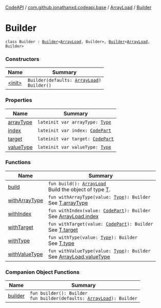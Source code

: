 [CodeAPI](../../../index.md) / [com.github.jonathanxd.codeapi.base](../../index.md) / [ArrayLoad](../index.md) / [Builder](.)

# Builder

`class Builder : `[`Builder`](../../-array-access/-builder/index.md)`<`[`ArrayLoad`](../index.md)`, Builder>, `[`Builder`](../../-typed/-builder/index.md)`<`[`ArrayLoad`](../index.md)`, Builder>`

### Constructors

| Name | Summary |
|---|---|
| [&lt;init&gt;](-init-.md) | `Builder(defaults: `[`ArrayLoad`](../index.md)`)`<br>`Builder()` |

### Properties

| Name | Summary |
|---|---|
| [arrayType](array-type.md) | `lateinit var arrayType: `[`Type`](http://docs.oracle.com/javase/6/docs/api/java/lang/reflect/Type.html) |
| [index](--index--.md) | `lateinit var index: `[`CodePart`](../../../com.github.jonathanxd.codeapi/-code-part/index.md) |
| [target](target.md) | `lateinit var target: `[`CodePart`](../../../com.github.jonathanxd.codeapi/-code-part/index.md) |
| [valueType](value-type.md) | `lateinit var valueType: `[`Type`](http://docs.oracle.com/javase/6/docs/api/java/lang/reflect/Type.html) |

### Functions

| Name | Summary |
|---|---|
| [build](build.md) | `fun build(): `[`ArrayLoad`](../index.md)<br>Build the object of type [T](#). |
| [withArrayType](with-array-type.md) | `fun withArrayType(value: `[`Type`](http://docs.oracle.com/javase/6/docs/api/java/lang/reflect/Type.html)`): Builder`<br>See [T.arrayType](#) |
| [withIndex](with-index.md) | `fun withIndex(value: `[`CodePart`](../../../com.github.jonathanxd.codeapi/-code-part/index.md)`): Builder`<br>See [ArrayLoad.index](../--index--.md) |
| [withTarget](with-target.md) | `fun withTarget(value: `[`CodePart`](../../../com.github.jonathanxd.codeapi/-code-part/index.md)`): Builder`<br>See [T.target](#) |
| [withType](with-type.md) | `fun withType(value: `[`Type`](http://docs.oracle.com/javase/6/docs/api/java/lang/reflect/Type.html)`): Builder`<br>See [T.type](#) |
| [withValueType](with-value-type.md) | `fun withValueType(value: `[`Type`](http://docs.oracle.com/javase/6/docs/api/java/lang/reflect/Type.html)`): Builder`<br>See [ArrayLoad.valueType](../value-type.md) |

### Companion Object Functions

| Name | Summary |
|---|---|
| [builder](builder.md) | `fun builder(): Builder`<br>`fun builder(defaults: `[`ArrayLoad`](../index.md)`): Builder` |
